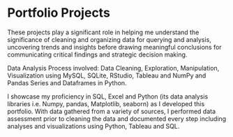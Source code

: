 # Portfolio Projects

These projects play a significant role in helping me understand the significance of cleaning and organizing data for querying and analysis, uncovering trends and insights before drawing meaningful conclusions for communicating critical findings and strategic decision making.

Data Analysis Process involved: Data Cleaning, Exploration, Manipulation, Visualization using MySQL, SQLite, RStudio, Tableau and NumPy and Pandas Series and Dataframes in Python.

I showcase my proficiency in SQL, Excel and Python (its data analysis libraries i.e. Numpy, pandas, Matplotlib, seaborn) as I developed this portfolio. With data gathered from a variety of sources, I performed data assessment prior to cleaning the data and documented every step including analyses and visualizations using Python, Tableau and SQL.




